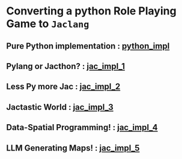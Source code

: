 # Converting a python Role Playing Game to ```Jaclang```

## Pure Python implementation : [python_impl](./python_impl/)

## Pylang or Jacthon? : [jac_impl_1](./jac_impl/jac_impl_1/)

## Less Py more Jac : [jac_impl_2](./jac_impl/jac_impl_2/)

## Jactastic World : [jac_impl_3](./jac_impl/jac_impl_3/)

## Data-Spatial Programming! : [jac_impl_4](./jac_impl/jac_impl_4/)

## LLM Generating Maps! : [jac_impl_5](./jac_impl/jac_impl_5/)
